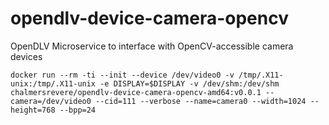 # opendlv-device-camera-opencv
OpenDLV Microservice to interface with OpenCV-accessible camera devices

```
docker run --rm -ti --init --device /dev/video0 -v /tmp/.X11-unix:/tmp/.X11-unix -e DISPLAY=$DISPLAY -v /dev/shm:/dev/shm chalmersrevere/opendlv-device-camera-opencv-amd64:v0.0.1 --camera=/dev/video0 --cid=111 --verbose --name=camera0 --width=1024 --height=768 --bpp=24
```
